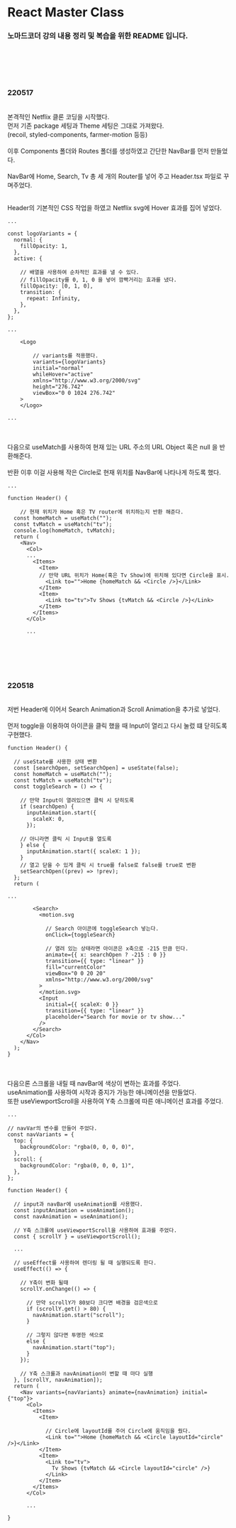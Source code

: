 # React Master Class

### 노마드코더 강의 내용 정리 및 복습을 위한 README 입니다.

<br>
<br>
<br>
<br>

### 220517

<br>
본격적인 Netflix 클론 코딩을 시작했다.
<br>
먼저 기존 package 세팅과 Theme 세팅은 그대로 가져왔다.
<br>
(recoil, styled-components, farmer-motion 등등)
<br>
<br>
이후 Components 폴더와 Routes 폴더를 생성하였고 간단한 NavBar를 먼저 만들었다.
<br>
<br>
NavBar에 Home, Search, Tv 총 세 개의 Router를 넣어 주고 Header.tsx 파일로 꾸며주었다.
<br>
<br>

Header의 기본적인 CSS 작업을 하였고 Netflix svg에 Hover 효과를 집어 넣었다.

```
...

const logoVariants = {
  normal: {
    fillOpacity: 1,
  },
  active: {

    // 배열을 사용하여 순차적인 효과를 낼 수 있다.
    // fillOpacity를 0, 1, 0 을 넣어 깜빡거리는 효과를 냈다.
    fillOpacity: [0, 1, 0],
    transition: {
      repeat: Infinity,
    },
  },
};

...

    <Logo

        // variants를 적용했다.
        variants={logoVariants}
        initial="normal"
        whileHover="active"
        xmlns="http://www.w3.org/2000/svg"
        height="276.742"
        viewBox="0 0 1024 276.742"
    >
    </Logo>

...

```

<br>
<br>
다음으로 useMatch를 사용하여 현재 있는 URL 주소의 URL Object 혹은 null 을 반환해준다.
<br>
<br>
반환 이후 이걸 사용해 작은 Circle로 현재 위치를 NavBar에 나타나게 하도록 했다.

```
...

function Header() {

    // 현재 위치가 Home 혹은 TV router에 위치하는지 반환 해준다.
  const homeMatch = useMatch("");
  const tvMatch = useMatch("tv");
  console.log(homeMatch, tvMatch);
  return (
    <Nav>
      <Col>
      ...
        <Items>
          <Item>
          // 만약 URL 위치가 Home(혹은 Tv Show)에 위치해 있다면 Circle을 표시.
            <Link to="">Home {homeMatch && <Circle />}</Link>
          </Item>
          <Item>
            <Link to="tv">Tv Shows {tvMatch && <Circle />}</Link>
          </Item>
        </Items>
      </Col>

      ...

```

<br>
<br>
<br>
<br>

### 220518

<br>
저번 Header에 이어서 Search Animation과 Scroll Animation을 추가로 넣었다.
<br>
<br>
먼저 toggle을 이용하여 아이콘을 클릭 했을 때 Input이 열리고 다시 눌렀 떄 닫히도록 구현했다.
<br>

```
function Header() {

  // useState를 사용한 상태 변환
  const [searchOpen, setSearchOpen] = useState(false);
  const homeMatch = useMatch("");
  const tvMatch = useMatch("tv");
  const toggleSearch = () => {

    // 만약 Input이 열려있으면 클릭 시 닫히도록
    if (searchOpen) {
      inputAnimation.start({
        scaleX: 0,
      });

    // 아니라면 클릭 시 Input을 열도록
    } else {
      inputAnimation.start({ scaleX: 1 });
    }
    // 열고 닫을 수 있게 클릭 시 true를 false로 false를 true로 변환
    setSearchOpen((prev) => !prev);
  };
  return (

...

        <Search>
          <motion.svg

            // Search 아이콘에 toggleSearch 넣는다.
            onClick={toggleSearch}

            // 열려 있는 상태라면 아이콘은 x축으로 -215 만큼 민다.
            animate={{ x: searchOpen ? -215 : 0 }}
            transition={{ type: "linear" }}
            fill="currentColor"
            viewBox="0 0 20 20"
            xmlns="http://www.w3.org/2000/svg"
          >
          </motion.svg>
          <Input
            initial={{ scaleX: 0 }}
            transition={{ type: "linear" }}
            placeholder="Search for movie or tv show..."
          />
        </Search>
      </Col>
    </Nav>
  );
}
```

<br>
<br>
다음으론 스크롤을 내릴 때 navBar에 색상이 변하는 효과를 주었다.
<br>
useAnimation를 사용하여 시작과 중지가 가능한 애니메이션을 만들었다.
<br>
또한 useViewportScroll을 사용하여 Y축 스크롤에 따른 애니메이션 효과를 주었다.

```
...

// navVar의 변수를 만들어 주었다.
const navVariants = {
  top: {
    backgroundColor: "rgba(0, 0, 0, 0)",
  },
  scroll: {
    backgroundColor: "rgba(0, 0, 0, 1)",
  },
};

function Header() {

  // input과 navBar에 useAnimation를 사용했다.
  const inputAnimation = useAnimation();
  const navAnimation = useAnimation();

  // Y축 스크롤에 useViewportScroll을 사용하여 효과를 주었다.
  const { scrollY } = useViewportScroll();

  ...

  // useEffect를 사용하여 렌더링 될 때 실행되도록 한다.
  useEffect(() => {

    // Y축이 변화 될때
    scrollY.onChange(() => {

      // 만약 scrollY가 80보다 크다면 배경을 검은색으로
      if (scrollY.get() > 80) {
        navAnimation.start("scroll");
      }

      // 그렇지 않다면 투명한 색으로
      else {
        navAnimation.start("top");
      }
    });

    // Y축 스크롤과 navAnimation이 변할 때 마다 실행
  }, [scrollY, navAnimation]);
  return (
    <Nav variants={navVariants} animate={navAnimation} initial={"top"}>
      <Col>
        <Items>
          <Item>

            // Circle에 layoutId를 주어 Circle에 움직임을 줬다.
            <Link to="">Home {homeMatch && <Circle layoutId="circle" />}</Link>
          </Item>
          <Item>
            <Link to="tv">
              Tv Shows {tvMatch && <Circle layoutId="circle" />}
            </Link>
          </Item>
        </Items>
      </Col>

      ...

}
```
